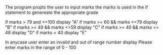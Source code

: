 The program propts the user to input marks
the marks is used in the if statement to genereate the appropriate grade 

if marks > 79 and <=100
    display "A" 
if marks >= 60 && marks <=79
    display "B"
if marks >= 49 && marks <=59
    display "C"
if marks >= 40 && marks <= 48
    display "D"
if marks < 40
    display "E" 


In anycase user enter an invalid and out of range number 
display Please enter marks in the range of 0 - 100